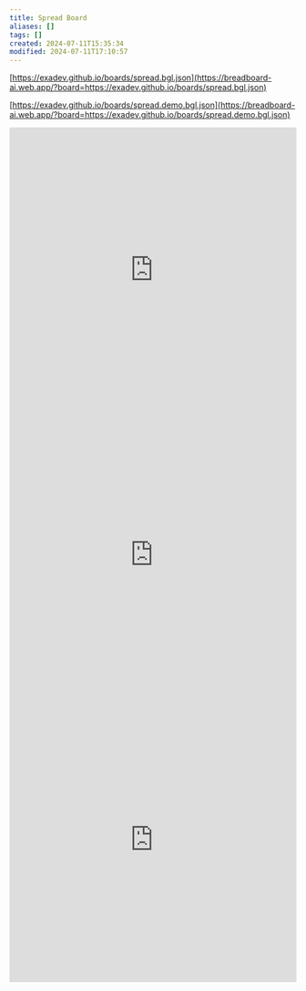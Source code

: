 ```yaml
---
title: Spread Board
aliases: []
tags: []
created: 2024-07-11T15:35:34
modified: 2024-07-11T17:10:57
---
```


[https://exadev.github.io/boards/spread.bgl.json](https://breadboard-ai.web.app/?board=https://exadev.github.io/boards/spread.bgl.json)

[https://exadev.github.io/boards/spread.demo.bgl.json](https://breadboard-ai.web.app/?board=https://exadev.github.io/boards/spread.demo.bgl.json)

<iframe src="https://breadboard-ai.web.app/?board=https://exadev.github.io/boards/spread.demo.bgl.json&embed" style="width: 100%; height: 500px; border: 0;"></iframe>

<iframe src="https://breadboard-ai.web.app/?board=https://exadev.github.io/boards/spread.demo.bgl.json" style="width: 100%; height: 500px; border: 0;"></iframe>

<iframe src="https://breadboard-ai.web.app/?board=https://exadev.github.io/boards/spread.bgl.json" style="width: 100%; height: 500px; border: 0;"></iframe>
